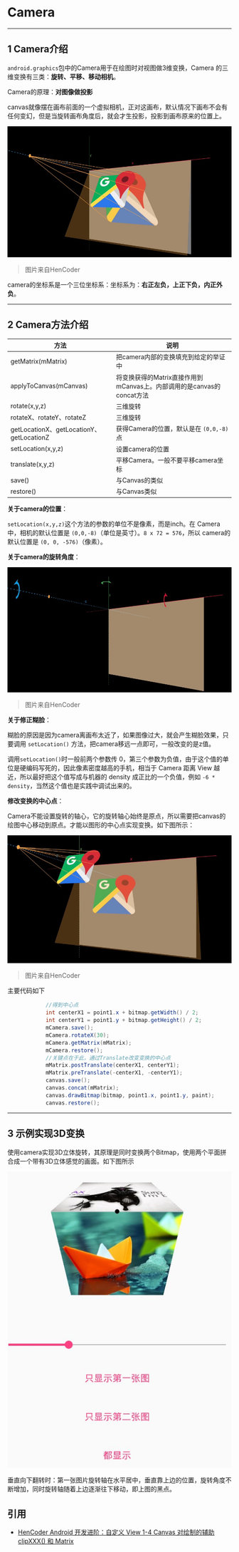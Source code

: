 # Camera

---
## 1 Camera介绍

`android.graphics`包中的Camera用于在绘图时对视图做3维变换，Camera 的三维变换有三类：**旋转、平移、移动相机**。

Camera的原理：**对图像做投影**

canvas就像摆在画布前面的一个虚拟相机，正对这画布，默认情况下画布不会有任何变幻，但是当旋转画布角度后，就会才生投影，投影到画布原来的位置上。

![](index_files/a8b569f4-ccab-48d8-a3cd-fa4b7dbc67b8.jpg)

>图片来自HenCoder

camera的坐标系是一个三位坐标系：坐标系为：**右正左负，上正下负，内正外负**。

---
## 2 Camera方法介绍

| 方法 | 说明 |
| --- | --- |
| getMatrix(mMatrix) | 把camera内部的变换填充到给定的举证中 |
| applyToCanvas(mCanvas) | 将变换获得的Matrix直接作用到mCanvas上。内部调用的是canvas的concat方法 |
| rotate(x,y,z) | 三维旋转 |
| rotateX、rotateY、rotateZ | 三维旋转 |
| getLocationX、getLocationY、getLocationZ | 获得Camera的位置，默认是在 `(0,0,-8)` 点 |
| setLocation(x,y,z) | 设置camera的位置 |
| translate(x,y,z) | 平移Camera。一般不要平移camera坐标 |
| save() | 与Canvas的类似 |
| restore() | 与Canvas类似 |

**关于camera的位置**：

`setLocation(x,y,z)`这个方法的参数的单位不是像素，而是inch。在 Camera中，相机的默认位置是 `(0,0,-8)`（单位是英寸）。`8 x 72 = 576`，所以 camera的默认位置是 `(0, 0, -576)`（像素）。

**关于camera的旋转角度**：

![](index_files/8c0ac023-96f1-4851-a147-2583b9b6bb23.jpg)

>图片来自HenCoder

**关于修正糊脸**：

糊脸的原因是因为camera离画布太近了，如果图像过大，就会产生糊脸效果，只要调用 `setLocation()` 方法，把camera移远一点即可，一般改变的是z值。

调用`setLocation()`时一般前两个参数传 0，第三个参数为负值，由于这个值的单位是硬编码写死的，因此像素密度越高的手机，相当于 Camera 距离 View 越近，所以最好把这个值写成与机器的 density 成正比的一个负值，例如 `-6 * density`，当然这个值也是实践中调试出来的。

**修改变换的中心点**：

Camera不能设置旋转的轴心，它的旋转轴心始终是原点，所以需要把canvas的绘图中心移动到原点。才能以图形的中心点实现变换。如下图所示：

![](index_files/75daada5-cad4-4ecf-8485-bafdb56f2f39.jpg)

>图片来自HenCoder

主要代码如下

```java
            //得到中心点
            int centerX1 = point1.x + bitmap.getWidth() / 2;
            int centerY1 = point1.y + bitmap.getHeight() / 2;
            mCamera.save();
            mCamera.rotateX(30);
            mCamera.getMatrix(mMatrix);
            mCamera.restore();
            //关键点在于此，通过Translate改变变换的中心点
            mMatrix.postTranslate(centerX1, centerY1);
            mMatrix.preTranslate(-centerX1, -centerY1);
            canvas.save();
            canvas.concat(mMatrix);
            canvas.drawBitmap(bitmap, point1.x, point1.y, paint);
            canvas.restore();
```

---
## 3 示例实现3D变换

使用camera实现3D立体旋转，其原理是同时变换两个Bitmap，使用两个平面拼合成一个带有3D立体感觉的画面。如下图所示

![](index_files/52374110-7657-4efd-8430-65329c15ff23.jpg)

垂直向下翻转时：第一张图片旋转轴在水平居中，垂直靠上边的位置，旋转角度不断增加，同时旋转轴随着上边逐渐往下移动，即上图的黑点。

## 引用

- [HenCoder Android 开发进阶：自定义 View 1-4 Canvas 对绘制的辅助 clipXXX() 和 Matrix](https://hencoder.com/ui-1-4/)
